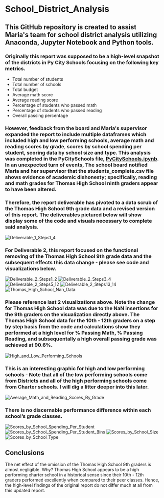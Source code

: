 # School_District_Analysis
## This GitHub repository is created to assist Maria's team for school district analysis utilizing Anaconda, Jupyter Notebook and Python tools.  
### Originally this report was supposed to be a high-level snapshot of the districts in Py City Schools focusing on the following key metrics.
- Total number of students
- Total number of schools
- Total budget
- Average math score
- Average reading score
- Percentage of students who passed math
- Percentage of students who passed reading
- Overall passing percentage
### However, feedback from the board and Maria's supervisor expanded the report to include multiple dataframes which included high and low performing schools, average math and reading scores by grade, scores by school spending per student, scoring data by school size and type.  This analysis was completed in the PyCitySchools file, [PyCitySchools.ipynb](PyCitySchools.ipynb).  In an unexpected turn of events, The school board notified Maria and her supervisor that the students_complete.csv file shows evidence of academic dishonesty; specifically, reading and math grades for Thomas High School ninth graders appear to have been altered.  

### Therefore, the report deliverable has pivoted to a data scrub of the Thomas High School 9th grade data and a revised version of this report.  The deliverables pictured below will show display some of the code and visuals necessary to complete said analysis.
![Deliverable_1_Steps1_4](Deliverable_1_Steps1_4.jpg)
### For Deliverable 2, this report focused on the functional removing of the Thomas High School 9th grade data and the subsequent effects this data change - please see code and visualizations below.
![Deliverable_2_Steps1_2](Deliverable_2_Steps1_2.jpg)
![Deliverable_2_Steps3_4](Deliverable_2_Steps3_4.jpg)
![Deliverable_2_Steps5_12](Deliverable_2_Steps5_12.jpg)
![Deliverable_2_Steps13_14](Deliverable_2_Steps13_14.jpg)
![Thomas_High_School_Nan_Data](Thomas_High_School_Nan_Data.jpg)
### Please reference last 2 visualizations above.  Note the change for Thomas High School data was due to the NaN insertions for the 9th graders on the visualization directly above.  The Thomas High School data for the 10th - 12th graders on a step by step basis from the code and calculations show they performed at a high level for % Passing Math, % Passing Reading, and subsequentally a high overall passing grade was achieved at 90.6%.
![High_and_Low_Performing_Schools](High_and_Low_Performing_Schools.jpg)
### This is an interesting graphic for high and low performing schools - Note that all of the low performing schools come from Districts and all of the high performing schools come from Charter schools.  I will dig a litter deeper into this later.
![Average_Math_and_Reading_Scores_By_Grade](Average_Math_and_Reading_Scores_By_Grade.jpg)
### There is no discernable performance difference within each school’s grade classes.
![Scores_by_School_Spending_Per_Student](Scores_by_School_Spending_Per_Student.jpg)
![Scores_by_School_Spending_Per_Student_Bins](Scores_by_School_Spending_Per_Student_Bins.jpg)
![Scores_by_School_Size](Scores_by_School_Size.jpg)
![Scores_by_School_Type](Scores_by_School_Type.jpg)
## Conclusions
The net effect of the omission of the Thomas High School 9th graders is almost negligible. Why? Thomas High School appears to be a high performing charter school in a historical sense since their 10th - 12th graders performed excellently when compared to their peer classes.  Hence, the high-level findings of the original report do not differ much at all from this updated report.
